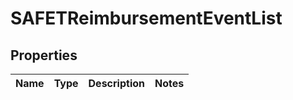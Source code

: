 # SAFETReimbursementEventList

## Properties
Name | Type | Description | Notes
------------ | ------------- | ------------- | -------------

